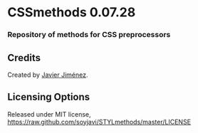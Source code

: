 # CSSmethods 0.07.28
### Repository of methods for CSS preprocessors

## Credits
Created by [Javier Jiménez](http://twitter.com/soyjavi).

## Licensing Options
Released under MIT license, https://raw.github.com/soyjavi/STYLmethods/master/LICENSE
